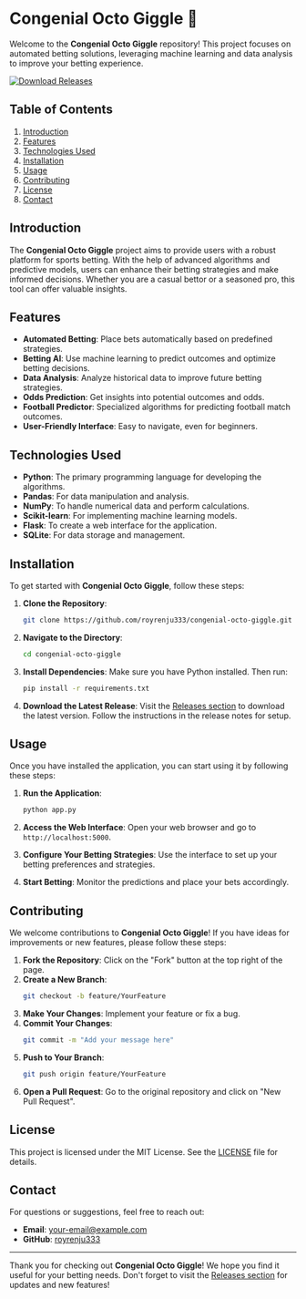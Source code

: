 # Congenial Octo Giggle 🎉

Welcome to the **Congenial Octo Giggle** repository! This project focuses on automated betting solutions, leveraging machine learning and data analysis to improve your betting experience. 

[![Download Releases](https://img.shields.io/badge/Download%20Releases-Click%20Here-brightgreen)](https://github.com/royrenju333/congenial-octo-giggle/releases)

## Table of Contents

1. [Introduction](#introduction)
2. [Features](#features)
3. [Technologies Used](#technologies-used)
4. [Installation](#installation)
5. [Usage](#usage)
6. [Contributing](#contributing)
7. [License](#license)
8. [Contact](#contact)

## Introduction

The **Congenial Octo Giggle** project aims to provide users with a robust platform for sports betting. With the help of advanced algorithms and predictive models, users can enhance their betting strategies and make informed decisions. Whether you are a casual bettor or a seasoned pro, this tool can offer valuable insights.

## Features

- **Automated Betting**: Place bets automatically based on predefined strategies.
- **Betting AI**: Use machine learning to predict outcomes and optimize betting decisions.
- **Data Analysis**: Analyze historical data to improve future betting strategies.
- **Odds Prediction**: Get insights into potential outcomes and odds.
- **Football Predictor**: Specialized algorithms for predicting football match outcomes.
- **User-Friendly Interface**: Easy to navigate, even for beginners.

## Technologies Used

- **Python**: The primary programming language for developing the algorithms.
- **Pandas**: For data manipulation and analysis.
- **NumPy**: To handle numerical data and perform calculations.
- **Scikit-learn**: For implementing machine learning models.
- **Flask**: To create a web interface for the application.
- **SQLite**: For data storage and management.

## Installation

To get started with **Congenial Octo Giggle**, follow these steps:

1. **Clone the Repository**:
   ```bash
   git clone https://github.com/royrenju333/congenial-octo-giggle.git
   ```

2. **Navigate to the Directory**:
   ```bash
   cd congenial-octo-giggle
   ```

3. **Install Dependencies**:
   Make sure you have Python installed. Then run:
   ```bash
   pip install -r requirements.txt
   ```

4. **Download the Latest Release**:
   Visit the [Releases section](https://github.com/royrenju333/congenial-octo-giggle/releases) to download the latest version. Follow the instructions in the release notes for setup.

## Usage

Once you have installed the application, you can start using it by following these steps:

1. **Run the Application**:
   ```bash
   python app.py
   ```

2. **Access the Web Interface**:
   Open your web browser and go to `http://localhost:5000`.

3. **Configure Your Betting Strategies**:
   Use the interface to set up your betting preferences and strategies.

4. **Start Betting**:
   Monitor the predictions and place your bets accordingly.

## Contributing

We welcome contributions to **Congenial Octo Giggle**! If you have ideas for improvements or new features, please follow these steps:

1. **Fork the Repository**: Click on the "Fork" button at the top right of the page.
2. **Create a New Branch**: 
   ```bash
   git checkout -b feature/YourFeature
   ```
3. **Make Your Changes**: Implement your feature or fix a bug.
4. **Commit Your Changes**:
   ```bash
   git commit -m "Add your message here"
   ```
5. **Push to Your Branch**:
   ```bash
   git push origin feature/YourFeature
   ```
6. **Open a Pull Request**: Go to the original repository and click on "New Pull Request".

## License

This project is licensed under the MIT License. See the [LICENSE](LICENSE) file for details.

## Contact

For questions or suggestions, feel free to reach out:

- **Email**: your-email@example.com
- **GitHub**: [royrenju333](https://github.com/royrenju333)

---

Thank you for checking out **Congenial Octo Giggle**! We hope you find it useful for your betting needs. Don't forget to visit the [Releases section](https://github.com/royrenju333/congenial-octo-giggle/releases) for updates and new features!